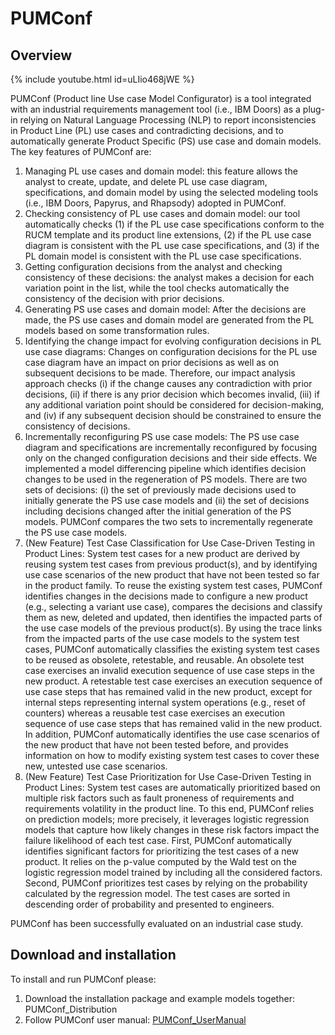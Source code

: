 # PUMConf

## Overview 

{% include youtube.html id=uLIio468jWE %}

PUMConf (Product line Use case Model Configurator) is a tool integrated with an industrial requirements management tool (i.e., IBM Doors) as a plug-in relying on Natural Language Processing (NLP) to report inconsistencies in Product Line (PL) use cases and contradicting decisions, and to automatically generate Product Specific (PS) use case and domain models.
The key features of PUMConf are:

1. Managing PL use cases and domain model: this feature allows the analyst to create, update, and delete PL use case diagram, specifications, and domain model by using the selected modeling tools (i.e., IBM Doors, Papyrus, and Rhapsody) adopted in PUMConf.
2. Checking consistency of PL use cases and domain model: our tool automatically checks (1) if the PL use case specifications conform to the RUCM template and its product line extensions, (2) if the PL use case diagram is consistent with the PL use case specifications, and (3) if the PL domain model is consistent with the PL use case specifications.
3. Getting configuration decisions from the analyst and checking consistency of these decisions: the analyst makes a decision for each variation point in the list, while the tool checks automatically the consistency of the decision with prior decisions.
4. Generating PS use cases and domain model:  After the decisions are made, the PS use cases and domain model are generated from the PL models based on some transformation rules.
5. Identifying the change impact for evolving configuration decisions in PL use case diagrams: Changes on configuration decisions for the PL use case diagram have an impact on prior decisions as well as on subsequent decisions to be made. Therefore, our impact analysis approach checks (i) if the change causes any contradiction with prior decisions, (ii) if there is any prior decision which becomes invalid, (iii) if any additional variation point should be considered for decision-making, and (iv) if any subsequent decision should be constrained to ensure the consistency of decisions.
6. Incrementally reconfiguring PS use case models: The PS use case diagram and specifications are incrementally reconfigured by focusing only on the changed configuration decisions and their side effects. We implemented a model differencing pipeline which identifies decision changes to be used in the regeneration of PS models. There are two sets of decisions: (i) the set of previously made decisions used to initially generate the PS use case models and (ii) the set of decisions including decisions changed after the initial generation of the PS models. PUMConf compares the two sets to incrementally regenerate the PS use case models.
7. (New Feature) Test Case Classification for Use Case-Driven Testing in Product Lines: System test cases for a new product are derived by reusing system test cases from previous product(s), and by identifying use case scenarios of the new product that have not been tested so far in the product family. To reuse the existing system test cases, PUMConf identifies changes in the decisions made to configure a new product (e.g., selecting a variant use case), compares the decisions and classify them as new, deleted and updated, then identifies the impacted parts of the use case models of the previous product(s). By using the trace links from the impacted parts of the use case models to the system test cases, PUMConf automatically classifies the existing system test cases to be reused as obsolete, retestable, and reusable. An obsolete test case exercises an invalid execution sequence of use case steps in the new product. A retestable test case exercises an execution sequence of use case steps that has remained valid in the new product, except for internal steps representing internal system operations (e.g., reset of counters) whereas a reusable test case exercises an execution sequence of use case steps that has remained valid in the new product. In addition, PUMConf automatically identifies the use case scenarios of the new product that have not been tested before, and provides information on how to modify existing system test cases to cover these new, untested use case scenarios.
8. (New Feature) Test Case Prioritization for Use Case-Driven Testing in Product Lines: System test cases are automatically prioritized based on multiple risk factors such as fault proneness of requirements and requirements volatility in the product line. To this end, PUMConf relies on prediction models; more precisely, it leverages logistic regression models that capture how likely changes in these risk factors impact the failure likelihood of each test case. First, PUMConf automatically identifies significant factors for prioritizing the test cases of a new product. It relies on the p-value computed by the Wald test on the logistic regression model trained by including all the considered factors. Second, PUMConf prioritizes test cases by relying on the probability calculated by the regression model. The test cases are sorted in descending order of probability and presented to engineers.

PUMConf has been successfully evaluated on an industrial case study.


## Download and installation

To install and run PUMConf please: 

1. Download the installation package and example models together: PUMConf_Distribution
2. Follow PUMConf user manual: [PUMConf_UserManual](data/PUMConf_UserManual.pdf)




